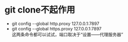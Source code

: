 # git clone不起作用
* git config --global http.proxy 127.0.0.1:7897  
* git config --global https.proxy 127.0.0.1:7897  
这两条命令都可以试试，端口取决于“设置——代理服务器”